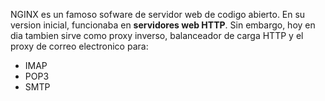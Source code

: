 NGINX es un famoso sofware de servidor web de codigo abierto.
En su version inicial, funcionaba en **servidores web HTTP**.
Sin embargo, hoy en dia tambien sirve como proxy inverso,
balanceador de carga HTTP y el proxy de correo electronico para:
* IMAP
* POP3
* SMTP
